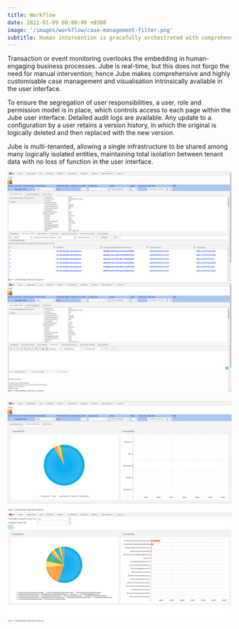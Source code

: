 ```yaml
---
title: Workflow
date: 2022-01-09 08:00:00 +0300
image: '/images/workflow/case-management-filter.png'
subtitle: Human intervention is gracefully orchestrated with comprehensive case management and visualisation.
---
```


Transaction or event monitoring overlooks the embedding in human-engaging business processes. Jube is real-time, but this does not forgo the need for manual intervention; hence Jube makes comprehensive and highly customisable case management and visualisation intrinsically available in the user interface.

To ensure the segregation of user responsibilities, a user, role and permission model is in place, which controls access to each page within the Jube user interface. Detailed audit logs are available. Any update to a configuration by a user retains a version history, in which the original is logically deleted and then replaced with the new version.

Jube is multi-tenanted, allowing a single infrastructure to be shared among many logically isolated entities, maintaining total isolation between tenant data with no loss of function in the user interface.

<div class="gallery-box">
  <div class="gallery">
    <img src="/images/workflow/case-management-home.png" loading="lazy" alt="Project">
    <img src="/images/workflow/case-management-case-notes.png" loading="lazy" alt="Project">
  </div>
  <br/>
  <div class="gallery">
    <img src="/images/workflow/case-management-dashboard.png" loading="lazy" alt="Project">
    <img src="/images/workflow/case-management-report.png" loading="lazy" alt="Project">
  </div>
</div>